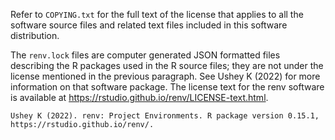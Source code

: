 
Refer to `COPYING.txt` for the full text of the license that applies to all the software source files and related text files included in this software distribution.

The `renv.lock` files are computer generated JSON formatted files describing the R packages used in the R source files; they are not under the license mentioned in the previous paragraph. See Ushey K (2022) for more information on that software package. The license text for the renv software is available at <https://rstudio.github.io/renv/LICENSE-text.html>.

	Ushey K (2022). renv: Project Environments. R package version 0.15.1, https://rstudio.github.io/renv/.
